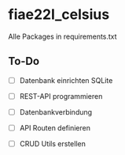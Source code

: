 # fiae22l_celsius

Alle Packages in requirements.txt


## To-Do

- [ ] Datenbank einrichten SQLite
- [ ] REST-API programmieren
-   [ ] Datenbankverbindung
-   [ ] API Routen definieren
-   [ ] CRUD Utils erstellen
  
